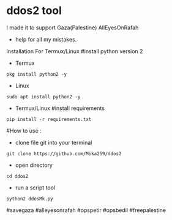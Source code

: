 # ddos2 tool
I made it to support Gaza(Palestine)
AllEyesOnRafah

- help for all my mistakes.

Installation For Termux/Linux
#install python version 2
- Termux
```console
pkg install python2 -y
```
- Linux
```console
sudo apt install python2 -y
```
- Termux/Linux
#install requirements
```console
pip install -r requirements.txt
```
#How to use :

- clone file git into your terminal
```console
git clone https://github.com/Mika259/ddos2
```

- open directory
```console
cd ddos2
```

- run a script tool
```console
python2 ddosMk.py
```
#savegaza
#alleyesonrafah
#opspetir
#opsbedil
#freepalestine

